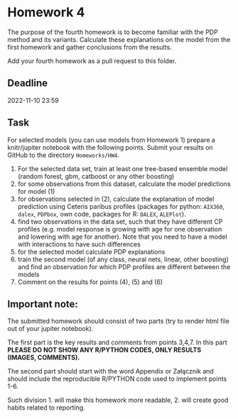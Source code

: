 # Homework 4

The purpose of the fourth homework is to become familiar with the PDP method and its variants. Calculate these explanations on the model from the first homework and gather conclusions from the results.

Add your fourth homework as a pull request to this folder.

## Deadline 

2022-11-10 23:59

## Task

For selected models (you can use models from Homework 1) prepare a knitr/jupiter notebook with the following points.
Submit your results on GitHub to the directory `Homeworks/HW4`.


1. For the selected data set, train at least one tree-based ensemble model (random forest, gbm, catboost or any other boosting)
2. for some observations from this dataset, calculate the model predictions for model (1)
3. for observations selected in (2), calculate the explanation of model prediction using Ceteris paribus profiles (packages for python: `AIX360`, `dalex`, `PDPbox`, own code, packages for R: `DALEX`, `ALEPlot`).
4. find two observations in the data set, such that they have different CP profiles (e.g. model response is growing with age for one observation and lowering with age for another). Note that you need to have a model with interactions to have such differences
5. for the selected model calculate PDP explanations
6. train the second model (of any class, neural nets, linear, other boosting) and find an observation for which PDP profiles are different between the models
7. Comment on the results for points (4), (5) and (6)


## **Important note:**

The submitted homework should consist of two parts (try to render html file out of your jupiter notebook). 

The first part is the key results and comments from points 3,4,7. In this part **PLEASE DO NOT SHOW ANY R/PYTHON CODES, ONLY RESULTS (IMAGES, COMMENTS).**

The second part should start with the word Appendix or Załącznik and should include the reproducible R/PYTHON code used to implement points 1-6.

Such division 1. will make this homework more readable, 2. will create good habits related to reporting.
